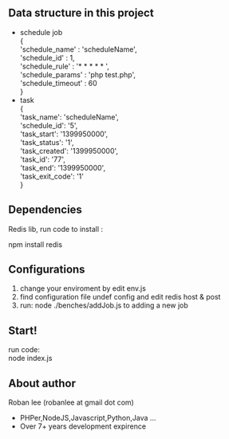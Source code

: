 Data structure in this project
-------------------------------------------
+ schedule job<br/>
{<br/>
	'schedule_name' : 'scheduleName',<br/>
	'schedule_id' : 1,<br/>
	'schedule_rule' : '* * * * * ',<br/>
	'schedule_params' : 'php test.php',<br/>
	'schedule_timeout' : 60<br/>
}
+ task<br/>
 {<br/>
	'task_name': 'scheduleName',<br/>
	'schedule_id': '5',<br/>
	'task_start': '1399950000',<br/>
	'task_status': '1',<br/>
	'task_created': '1399950000',<br/>
	'task_id': '77',<br/>
	'task_end': '1399950000',<br/>
	'task_exit_code': '1'<br/>
}



Dependencies
-------------------------------------------
Redis lib, run code to install :<br/>

npm install redis


Configurations
-------------------------------------------

1. change your enviroment by edit env.js 
2. find configuration file undef config and edit redis host & post
3. run: node ./benches/addJob.js  to adding a new job
	
Start!
-------------------------------------------
run code:
<br/>
node index.js

About author
-------------------------------------------
Roban lee (robanlee at gmail dot com) <br/>
+ PHPer,NodeJS,Javascript,Python,Java ...  
+ Over 7+ years development expirence <br/>